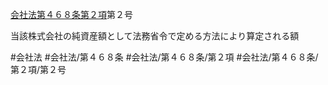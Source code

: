 [会社法第４６８条第２項](会社法＿＿＿＿第４６８条第２項)第２号

当該株式会社の純資産額として法務省令で定める方法により算定される額


#会社法
#会社法/第４６８条
#会社法/第４６８条/第２項
#会社法/第４６８条/第２項/第２号

